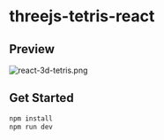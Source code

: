 # threejs-tetris-react

## Preview

![react-3d-tetris.png](https://s2.loli.net/2023/10/08/vRb2pTY1SUHINVn.png)

## Get Started

```bash
npm install
npm run dev
```
